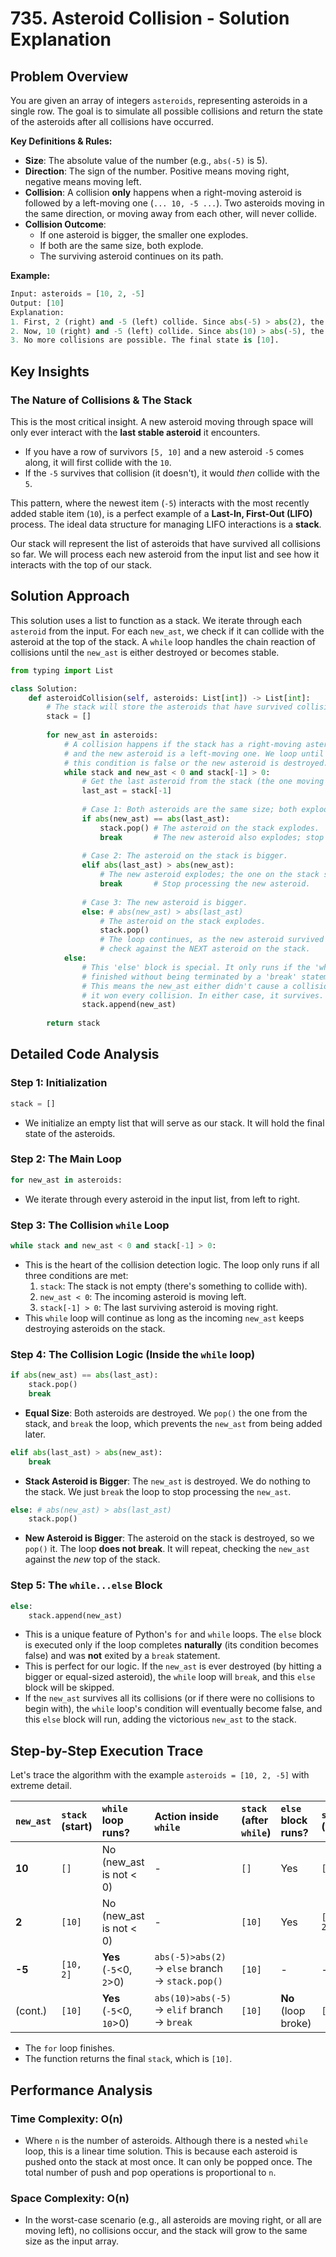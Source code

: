 # 735\. Asteroid Collision - Solution Explanation

## Problem Overview

You are given an array of integers `asteroids`, representing asteroids in a single row. The goal is to simulate all possible collisions and return the state of the asteroids after all collisions have occurred.

**Key Definitions & Rules:**

  - **Size**: The absolute value of the number (e.g., `abs(-5)` is 5).
  - **Direction**: The sign of the number. Positive means moving right, negative means moving left.
  - **Collision**: A collision **only** happens when a right-moving asteroid is followed by a left-moving one (`... 10, -5 ...`). Two asteroids moving in the same direction, or moving away from each other, will never collide.
  - **Collision Outcome**:
      - If one asteroid is bigger, the smaller one explodes.
      - If both are the same size, both explode.
      - The surviving asteroid continues on its path.

**Example:**

```python
Input: asteroids = [10, 2, -5]
Output: [10]
Explanation:
1. First, 2 (right) and -5 (left) collide. Since abs(-5) > abs(2), the 2 explodes. The list becomes [10, -5].
2. Now, 10 (right) and -5 (left) collide. Since abs(10) > abs(-5), the -5 explodes. The list becomes [10].
3. No more collisions are possible. The final state is [10].
```

## Key Insights

### The Nature of Collisions & The Stack

This is the most critical insight. A new asteroid moving through space will only ever interact with the **last stable asteroid** it encounters.

  - If you have a row of survivors `[5, 10]` and a new asteroid `-5` comes along, it will first collide with the `10`.
  - If the `-5` survives that collision (it doesn't), it would *then* collide with the `5`.

This pattern, where the newest item (`-5`) interacts with the most recently added stable item (`10`), is a perfect example of a **Last-In, First-Out (LIFO)** process. The ideal data structure for managing LIFO interactions is a **stack**.

Our stack will represent the list of asteroids that have survived all collisions so far. We will process each new asteroid from the input list and see how it interacts with the top of our stack.

## Solution Approach

This solution uses a list to function as a stack. We iterate through each `asteroid` from the input. For each `new_ast`, we check if it can collide with the asteroid at the top of the stack. A `while` loop handles the chain reaction of collisions until the `new_ast` is either destroyed or becomes stable.

```python
from typing import List

class Solution:
    def asteroidCollision(self, asteroids: List[int]) -> List[int]:
        # The stack will store the asteroids that have survived collisions so far.
        stack = []
        
        for new_ast in asteroids:
            # A collision happens if the stack has a right-moving asteroid
            # and the new asteroid is a left-moving one. We loop until
            # this condition is false or the new asteroid is destroyed.
            while stack and new_ast < 0 and stack[-1] > 0:
                # Get the last asteroid from the stack (the one moving right).
                last_ast = stack[-1]
                
                # Case 1: Both asteroids are the same size; both explode.
                if abs(new_ast) == abs(last_ast):
                    stack.pop() # The asteroid on the stack explodes.
                    break       # The new asteroid also explodes; stop its processing.
                
                # Case 2: The asteroid on the stack is bigger.
                elif abs(last_ast) > abs(new_ast):
                    # The new asteroid explodes; the one on the stack survives.
                    break       # Stop processing the new asteroid.
                
                # Case 3: The new asteroid is bigger.
                else: # abs(new_ast) > abs(last_ast)
                    # The asteroid on the stack explodes.
                    stack.pop()
                    # The loop continues, as the new asteroid survived and must now
                    # check against the NEXT asteroid on the stack.
            else:
                # This 'else' block is special. It only runs if the 'while' loop
                # finished without being terminated by a 'break' statement.
                # This means the new_ast either didn't cause a collision or
                # it won every collision. In either case, it survives.
                stack.append(new_ast)
                
        return stack
```

## Detailed Code Analysis

### Step 1: Initialization

```python
stack = []
```

  - We initialize an empty list that will serve as our stack. It will hold the final state of the asteroids.

### Step 2: The Main Loop

```python
for new_ast in asteroids:
```

  - We iterate through every asteroid in the input list, from left to right.

### Step 3: The Collision `while` Loop

```python
while stack and new_ast < 0 and stack[-1] > 0:
```

  - This is the heart of the collision detection logic. The loop only runs if all three conditions are met:
    1.  `stack`: The stack is not empty (there's something to collide with).
    2.  `new_ast < 0`: The incoming asteroid is moving left.
    3.  `stack[-1] > 0`: The last surviving asteroid is moving right.
  - This `while` loop will continue as long as the incoming `new_ast` keeps destroying asteroids on the stack.

### Step 4: The Collision Logic (Inside the `while` loop)

```python
if abs(new_ast) == abs(last_ast):
    stack.pop()
    break
```

  - **Equal Size**: Both asteroids are destroyed. We `pop()` the one from the stack, and `break` the loop, which prevents the `new_ast` from being added later.

<!-- end list -->

```python
elif abs(last_ast) > abs(new_ast):
    break
```

  - **Stack Asteroid is Bigger**: The `new_ast` is destroyed. We do nothing to the stack. We just `break` the loop to stop processing the `new_ast`.

<!-- end list -->

```python
else: # abs(new_ast) > abs(last_ast)
    stack.pop()
```

  - **New Asteroid is Bigger**: The asteroid on the stack is destroyed, so we `pop()` it. The loop **does not break**. It will repeat, checking the `new_ast` against the *new* top of the stack.

### Step 5: The `while...else` Block

```python
else:
    stack.append(new_ast)
```

  - This is a unique feature of Python's `for` and `while` loops. The `else` block is executed only if the loop completes **naturally** (its condition becomes false) and was **not** exited by a `break` statement.
  - This is perfect for our logic. If the `new_ast` is ever destroyed (by hitting a bigger or equal-sized asteroid), the `while` loop will `break`, and this `else` block will be skipped.
  - If the `new_ast` survives all its collisions (or if there were no collisions to begin with), the `while` loop's condition will eventually become false, and this `else` block will run, adding the victorious `new_ast` to the stack.

## Step-by-Step Execution Trace

Let's trace the algorithm with the example `asteroids = [10, 2, -5]` with extreme detail.

| `new_ast` | `stack` (start) | `while` loop runs? | Action inside `while` | `stack` (after `while`) | `else` block runs? | `stack` (final) |
| :--- | :--- | :--- | :--- | :--- | :--- | :--- |
| **10** | `[]` | No (new\_ast is not \< 0) | - | `[]` | Yes | `[10]` |
| **2** | `[10]` | No (new\_ast is not \< 0) | - | `[10]` | Yes | `[10, 2]` |
| **-5** | `[10, 2]` | **Yes** (`-5`\<0, `2`\>0) | `abs(-5)>abs(2)` -\> `else` branch -\> `stack.pop()` | `[10]` | - | - |
| (cont.)| `[10]` | **Yes** (`-5`\<0, `10`\>0) | `abs(10)>abs(-5)` -\> `elif` branch -\> `break` | `[10]` | **No** (loop broke)| `[10]` |

  - The `for` loop finishes.
  - The function returns the final `stack`, which is `[10]`.

## Performance Analysis

### Time Complexity: O(n)

  - Where `n` is the number of asteroids. Although there is a nested `while` loop, this is a linear time solution. This is because each asteroid is pushed onto the stack at most once. It can only be popped once. The total number of push and pop operations is proportional to `n`.

### Space Complexity: O(n)

  - In the worst-case scenario (e.g., all asteroids are moving right, or all are moving left), no collisions occur, and the stack will grow to the same size as the input array.